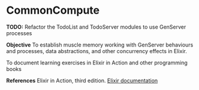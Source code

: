 # CommonCompute

**TODO:**
Refactor the TodoList and TodoServer modules to use GenServer processes

**Objective**
To establish muscle memory working with GenServer behaviours and processes, data abstractions, and other concurrency effects in Elixir.

To document learning exercises in Elixir in Action and other programming books

**References**
Elixir in Action, third edition.
[Elixir documentation](https://hexdocs.pm/elixir/Kernel.html)


